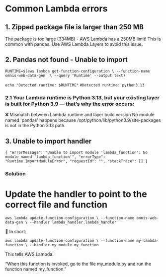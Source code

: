 # Common Lambda errors

## 1. Zipped package file is larger than 250 MB

The package is too large (334MB) - AWS Lambda has a 250MB limit! This is common with pandas. Use AWS Lambda Layers to avoid this issue.

## 2. Pandas not found - Unable to import

`RUNTIME=$(aws lambda get-function-configuration \
            --function-name omnis-web-data-gen  \
            --query 'Runtime' --output text)`

`echo "Detected runtime: $RUNTIME"`
`#Detected runtime: python3.13`

### 2.1 Your Lambda runtime is Python 3.13, but your existing layer is built for Python 3.9 — that’s why the error occurs:

❌ Mismatch between Lambda runtime and layer build version
No module named 'pandas' happens because /opt/python/lib/python3.9/site-packages is not in the Python 3.13 path.

## 3. Unable to import handler

`
{
  "errorMessage": "Unable to import module 'lambda_function': No module named 'lambda_function'",
  "errorType": "Runtime.ImportModuleError",
  "requestId": "",
  "stackTrace": []
}
`

### Solution 

# Update the handler to point to the correct file and function
`aws lambda update-function-configuration \
    --function-name omnis-web-data-gen \
    --handler lambda_handler.lambda_handler`

📌 In short:

`aws lambda update-function-configuration \
  --function-name my-lambda-function \
  --handler my_module.my_function`
  
This tells AWS Lambda:

“When this function is invoked, go to the file my_module.py and run the function named my_function.”
